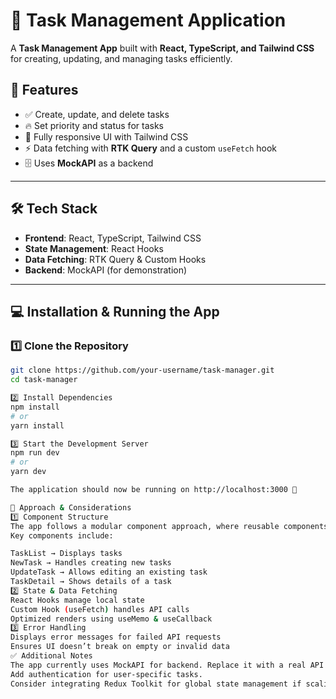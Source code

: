 # 📝 Task Management Application

A **Task Management App** built with **React, TypeScript, and Tailwind CSS** for creating, updating, and managing tasks efficiently.

## 🚀 Features
- ✅ Create, update, and delete tasks
- 🔥 Set priority and status for tasks
- 📱 Fully responsive UI with Tailwind CSS
- ⚡ Data fetching with **RTK Query** and a custom `useFetch` hook
- 🗄️ Uses **MockAPI** as a backend

---

## 🛠️ Tech Stack
- **Frontend**: React, TypeScript, Tailwind CSS
- **State Management**: React Hooks
- **Data Fetching**: RTK Query & Custom Hooks
- **Backend**: MockAPI (for demonstration)

---

## 💻 Installation & Running the App

### 1️⃣ Clone the Repository
```bash
git clone https://github.com/your-username/task-manager.git
cd task-manager

2️⃣ Install Dependencies
npm install
# or
yarn install

3️⃣ Start the Development Server
npm run dev
# or
yarn dev

The application should now be running on http://localhost:3000 🚀

📝 Approach & Considerations
1️⃣ Component Structure
The app follows a modular component approach, where reusable components handle different UI elements.
Key components include:

TaskList → Displays tasks
NewTask → Handles creating new tasks
UpdateTask → Allows editing an existing task
TaskDetail → Shows details of a task
2️⃣ State & Data Fetching
React Hooks manage local state
Custom Hook (useFetch) handles API calls
Optimized renders using useMemo & useCallback
3️⃣ Error Handling
Displays error messages for failed API requests
Ensures UI doesn’t break on empty or invalid data
✅ Additional Notes
The app currently uses MockAPI for backend. Replace it with a real API in production.
Add authentication for user-specific tasks.
Consider integrating Redux Toolkit for global state management if scaling.
